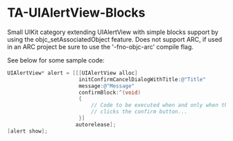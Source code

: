 TA-UIAlertView-Blocks
=====================

Small UIKit category extending UIAlertView with simple blocks support by using
the objc_setAssociatedObject feature. Does not support ARC, if used in an ARC 
project be sure to use the '-fno-objc-arc' compile flag.

See below for some sample code:


```objective-c
UIAlertView* alert = [[[UIAlertView alloc]
                       initConfirmCancelDialogWithTitle:@"Title"
                       message:@"Message"
                       confirmBlock:^(void)
                       {
                           // Code to be executed when and only when the user
                           // clicks the confirm button...
                       }]
                      autorelease];
[alert show];
```